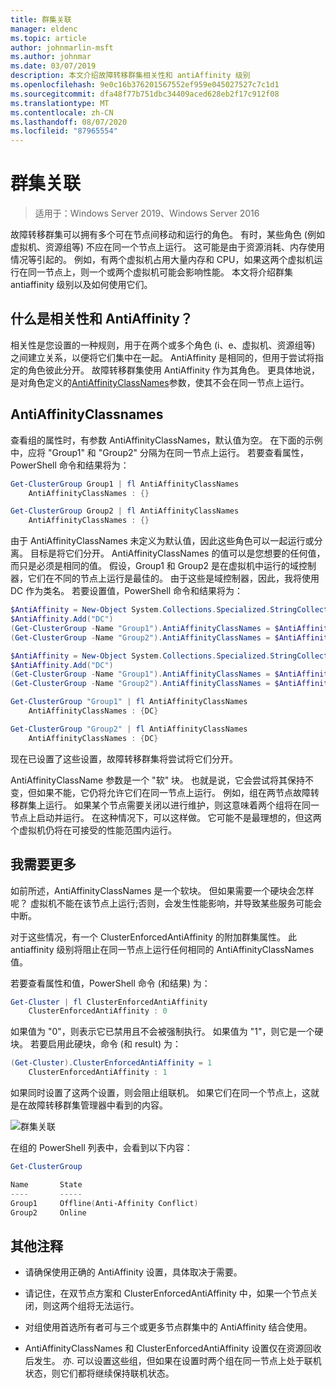 ```yaml
---
title: 群集关联
manager: eldenc
ms.topic: article
author: johnmarlin-msft
ms.author: johnmar
ms.date: 03/07/2019
description: 本文介绍故障转移群集相关性和 antiAffinity 级别
ms.openlocfilehash: 9e0c16b376201567552ef959e045027527c7c1d1
ms.sourcegitcommit: dfa48f77b751dbc34409aced628eb2f17c912f08
ms.translationtype: MT
ms.contentlocale: zh-CN
ms.lasthandoff: 08/07/2020
ms.locfileid: "87965554"
---
```

# <a name="cluster-affinity"></a>群集关联

> 适用于：Windows Server 2019、Windows Server 2016

故障转移群集可以拥有多个可在节点间移动和运行的角色。 有时，某些角色 (例如虚拟机、资源组等) 不应在同一个节点上运行。  这可能是由于资源消耗、内存使用情况等引起的。 例如，有两个虚拟机占用大量内存和 CPU，如果这两个虚拟机运行在同一节点上，则一个或两个虚拟机可能会影响性能。  本文将介绍群集 antiaffinity 级别以及如何使用它们。

## <a name="what-is-affinity-and-antiaffinity"></a>什么是相关性和 AntiAffinity？

相关性是您设置的一种规则，用于在两个或多个角色 (i、e、虚拟机、资源组等) 之间建立关系，以便将它们集中在一起。  AntiAffinity 是相同的，但用于尝试将指定的角色彼此分开。 故障转移群集使用 AntiAffinity 作为其角色。  更具体地说，是对角色定义的[AntiAffinityClassNames](/previous-versions/windows/desktop/mscs/groups-antiaffinityclassnames)参数，使其不会在同一节点上运行。

## <a name="antiaffinityclassnames"></a>AntiAffinityClassnames

查看组的属性时，有参数 AntiAffinityClassNames，默认值为空。  在下面的示例中，应将 "Group1" 和 "Group2" 分隔为在同一节点上运行。  若要查看属性，PowerShell 命令和结果将为：

```powershell
Get-ClusterGroup Group1 | fl AntiAffinityClassNames
    AntiAffinityClassNames : {}

Get-ClusterGroup Group2 | fl AntiAffinityClassNames
    AntiAffinityClassNames : {}
```

由于 AntiAffinityClassNames 未定义为默认值，因此这些角色可以一起运行或分离。  目标是将它们分开。  AntiAffinityClassNames 的值可以是您想要的任何值，而只是必须是相同的值。  假设，Group1 和 Group2 是在虚拟机中运行的域控制器，它们在不同的节点上运行是最佳的。  由于这些是域控制器，因此，我将使用 DC 作为类名。  若要设置值，PowerShell 命令和结果将为：

```powershell
$AntiAffinity = New-Object System.Collections.Specialized.StringCollection
$AntiAffinity.Add("DC")
(Get-ClusterGroup -Name "Group1").AntiAffinityClassNames = $AntiAffinity
(Get-ClusterGroup -Name "Group2").AntiAffinityClassNames = $AntiAffinity

$AntiAffinity = New-Object System.Collections.Specialized.StringCollection
$AntiAffinity.Add("DC")
(Get-ClusterGroup -Name "Group1").AntiAffinityClassNames = $AntiAffinity
(Get-ClusterGroup -Name "Group2").AntiAffinityClassNames = $AntiAffinity

Get-ClusterGroup "Group1" | fl AntiAffinityClassNames
    AntiAffinityClassNames : {DC}

Get-ClusterGroup "Group2" | fl AntiAffinityClassNames
    AntiAffinityClassNames : {DC}
```

现在已设置了这些设置，故障转移群集将尝试将它们分开。

AntiAffinityClassName 参数是一个 "软" 块。  也就是说，它会尝试将其保持不变，但如果不能，它仍将允许它们在同一节点上运行。  例如，组在两节点故障转移群集上运行。  如果某个节点需要关闭以进行维护，则这意味着两个组将在同一节点上启动并运行。  在这种情况下，可以这样做。  它可能不是最理想的，但这两个虚拟机仍将在可接受的性能范围内运行。

## <a name="i-need-more"></a>我需要更多

如前所述，AntiAffinityClassNames 是一个软块。  但如果需要一个硬块会怎样呢？  虚拟机不能在该节点上运行;否则，会发生性能影响，并导致某些服务可能会中断。

对于这些情况，有一个 ClusterEnforcedAntiAffinity 的附加群集属性。  此 antiaffinity 级别将阻止在同一节点上运行任何相同的 AntiAffinityClassNames 值。

若要查看属性和值，PowerShell 命令 (和结果) 为：

```powershell
Get-Cluster | fl ClusterEnforcedAntiAffinity
    ClusterEnforcedAntiAffinity : 0
```

如果值为 "0"，则表示它已禁用且不会被强制执行。  如果值为 "1"，则它是一个硬块。  若要启用此硬块，命令 (和 result) 为：

```powershell
(Get-Cluster).ClusterEnforcedAntiAffinity = 1
    ClusterEnforcedAntiAffinity : 1
```

如果同时设置了这两个设置，则会阻止组联机。  如果它们在同一个节点上，这就是在故障转移群集管理器中看到的内容。

![群集关联](media/Cluster-Affinity/Cluster-Affinity-1.png)

在组的 PowerShell 列表中，会看到以下内容：

```powershell
Get-ClusterGroup

Name       State
----       -----
Group1     Offline(Anti-Affinity Conflict)
Group2     Online
```

## <a name="additional-comments"></a>其他注释

- 请确保使用正确的 AntiAffinity 设置，具体取决于需要。
- 请记住，在双节点方案和 ClusterEnforcedAntiAffinity 中，如果一个节点关闭，则这两个组将无法运行。

- 对组使用首选所有者可与三个或更多节点群集中的 AntiAffinity 结合使用。
- AntiAffinityClassNames 和 ClusterEnforcedAntiAffinity 设置仅在资源回收后发生。 亦. 可以设置这些组，但如果在设置时两个组在同一节点上处于联机状态，则它们都将继续保持联机状态。
